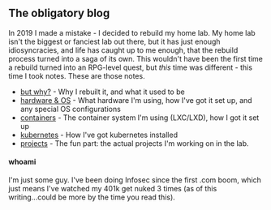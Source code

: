 ## The obligatory blog

In 2019 I made a mistake - I decided to rebuild my home lab. My home lab isn't the biggest or 
fanciest lab out there, but it has just enough idiosyncracies, and life has caught up to me enough, that the rebuild 
process turned into a saga of its own. This wouldn't have been the first time a rebuild turned into an RPG-level 
quest, but *this* time was different - this time I took notes. These are those notes.

* [but why?](/why.md) - Why I rebuilt it, and what it used to be
* [hardware & OS](/lab/hardware.md) - What hardware I'm using, how I've got it set up, and any special OS configurations
* [containers](/lab/lxd.md) - The container system I'm using (LXC/LXD), how I got it set up
* [kubernetes](/lab/kubernetes.md) - How I've got kubernetes installed
* [projects](/projects/index.md) - The fun part: the actual projects I'm working on in the lab.

#### whoami

I'm just some guy. I've been doing Infosec since the first .com boom, which just means I've watched my 
401k get nuked 3 times (as of this writing...could be more by the time you read this).